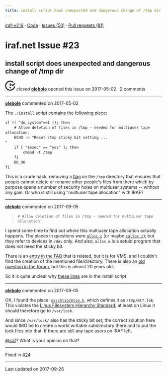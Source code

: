 ```yaml
---
title: install script does unexpected and dangerous change of /tmp dir #23
---
```


[iraf-v216](/iraf-v216) · [Code](https://github.com/iraf-community/iraf/tree/iraf-v216) · [Issues (50)](/iraf-v216/issues) · [Pull requests (81)](/iraf-v216/issues/pulls)

# iraf.net Issue #23
## install script does unexpected and dangerous change of /tmp dir
![closed](issue-closed.svg) *closed* **[olebole](https://github.com/olebole)** opened this issue on 2017-05-02 · 2 comments

- - - -

**[olebole](https://github.com/olebole)** commented on 2017-05-02

The `./install` script [contains the following piece](https://github.com/iraf-community/iraf/blob/b16ce716abfe1a06c406a2ffd0eafccada99f49e/install#L1165-L1172):  
```  
if (( "do_system"==1 )); then  
    # Allow deletion of files in /tmp - needed for multiuser tape allocation.  
    ECHO -n "Reset /tmp sticky bit setting ...                              "  
    if [ "$exec" == "yes" ]; then  
        chmod -t /tmp  
    fi  
    DO_OK  
fi  
```  
This is a crude hack, removing a [flag](https://en.wikipedia.org/wiki/Sticky_bit) on the `/tmp` directory that ensures that people cannot delete or rename other people's files from there which by purpose opens a number of security holes on multiuser systems -- without any gain. Or who is still using "multiuser tape allocation" with IRAF?
- - - -

**[olebole](https://github.com/olebole)** commented on 2017-09-05

> ```  
># Allow deletion of files in /tmp - needed for multiuser tape allocation.  
>```  
  
I spend some time to find out _where_ this multiuser tape allocation actually happens. The places in questions were [`alloc.c`](https://github.com/iraf-community/iraf/blob/9590f45760a4791f3305407fb51c87f1282b32be/unix/os/alloc.c) (or maybe [`zalloc.c`](https://github.com/iraf-community/iraf/blob/9590f45760a4791f3305407fb51c87f1282b32be/unix/os/zalloc.c)); but they refer to devices in `/dev` only. And also, `alloc.e` is a setuid program that does not need the sticky bit.  
  
There is an [entry in the FAQ](http://iraf.noao.edu/faq/FAQsec09.html#9011) that is related, but it is for VMS, and I couldn't find the creation of the mentioned file/directory. There is also an [old question in the forum](https://iraf.net/forum/viewtopic.php?showtopic=110948), but this is almost 20 years old.
  
So it is quite unclear why [these lines](https://github.com/iraf-community/iraf/blob/9590f45760a4791f3305407fb51c87f1282b32be/install#L1165-L1172) are in the install script.
- - - -

**[olebole](https://github.com/olebole)** commented on 2017-09-05

OK, I found the place: [`sys/mtio/mtio.h`](https://github.com/iraf-community/iraf/blob/9590f45760a4791f3305407fb51c87f1282b32be/sys/mtio/mtio.h#L5-L7), which defines it as `/tmp/mt?.lok`. This violates the [Linux Filesystem Hierarchy Standard](http://www.pathname.com/fhs/pub/fhs-2.3.html#VARLOCKLOCKFILES); at least on Linux it should therefore go to `/var/lock`.  
  
And since `/var/lock/` also has the sticky bit set, the correct solution here would IMO be to create a world writable subdirectory there and to put the lock files into that. If there are still any tape users on IRAF left.  
  
[@iraf](https://github.com/iraf)? What is your opinion on that?

- - - -

Fixed in [#24](https://iraf-community.github.io/iraf-v216/issues/24)

- - - -

Last updated on 2017-09-26
